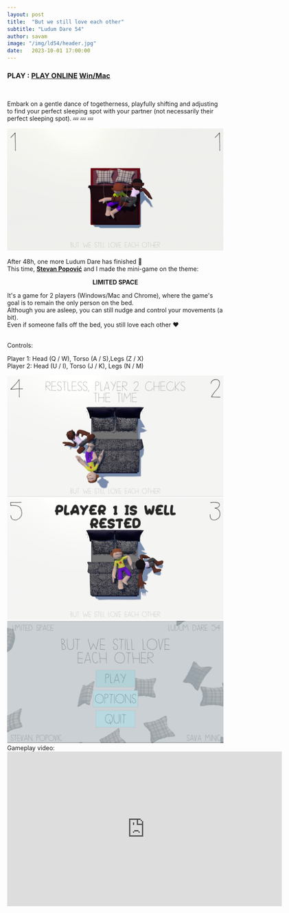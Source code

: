 ```yaml
---
layout: post
title:  "But we still love each other"
subtitle: "Ludum Dare 54"
author: savam
image: "/img/ld54/header.jpg"
date:   2023-10-01 17:00:00
---
```


### PLAY : [PLAY ONLINE](https://headhog.itch.io/but-we-still-love-each-other) [Win/Mac](https://headhog.itch.io/but-we-still-love-each-other)

<br />

Embark on a gentle dance of togetherness, playfully shifting and adjusting to find your perfect sleeping spot with your partner (not necessarily their perfect sleeping spot). 💤 💤 💤<br />

<img class="def_image" src="/img/ld54/but_we_still_love_each_other.gif" />

After 48h, one more Ludum Dare has finished 🚀<br />
This time, **[Stevan Popović](https://www.linkedin.com/in/stevan-popovi%C4%87-5724141b1/)** and I made the mini-game on the theme:<br />

**<center>LIMITED SPACE</center>**

It's a game for 2 players (Windows/Mac and Chrome), where the game's goal is to remain the only person on the bed.<br />
Although you are asleep, you can still nudge and control your movements (a bit).<br />
Even if someone falls off the bed, you still love each other ❤️<br />
<br />

Controls:<br />

Player 1: Head (Q / W), Torso (A / S),Legs (Z / X)<br />
Player 2: Head (U / I), Torso (J / K), Legs (N / M)<br />


<img class="def_image" src="/img/ld54/screen3.jpg" />
<img class="def_image" src="/img/ld54/screen4.jpg" />
<img class="def_image" src="/img/ld54/screen1.jpg" />

<br />
Gameplay video:

<iframe width="640" height="360" src="https://www.youtube.com/embed/vjjIeQw0BG4?rel=0" frameborder="0" allowfullscreen></iframe>

